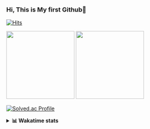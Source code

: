 ### Hi, This is My first Github👋
[![Hits](https://hits.seeyoufarm.com/api/count/incr/badge.svg?url=https%3A%2F%2Fgithub.com%2FJonghyun-Park1027&count_bg=%2379C83D&title_bg=%23555555&icon=&icon_color=%23E7E7E7&title=hits&edge_flat=false)](https://hits.seeyoufarm.com)
<br>


<p>
  <img height="180em" src="https://github-readme-stats-eight-rho-29.vercel.app/api?username=Jonghyun-Park1027&show_icons=true&include_all_commits=true&bg_color=30,e96443,904e95&title_color=fff&text_color=fff">
  <img height="180em" src="https://github-readme-stats-eight-rho-29.vercel.app/api/top-langs/?username=Jonghyun-Park1027&layout=compact&bg_color=30,e96443,904e95&title_color=fff&text_color=fff">


[![Solved.ac Profile](http://mazassumnida.wtf/api/v2/generate_badge?boj=ppjjhh1027)](https://solved.ac/ppjjhh1027/)

</p>
<details>
<summary><b>📊 Wakatime stats</b><br></summary>
<div>
<hr/>



<!--START_SECTION:waka-->
![Code Time](http://img.shields.io/badge/Code%20Time-1%2C148%20hrs%209%20mins-blue)

![Profile Views](http://img.shields.io/badge/Profile%20Views-0-blue)

**🐱 My GitHub Data** 

> 📦 159.1 kB Used in GitHub's Storage 
 > 
> 🏆 57 Contributions in the Year 2025
 > 
> 🚫 Not Opted to Hire
 > 
> 📜 10 Public Repositories 
 > 
> 🔑 10 Private Repositories 
 > 
**I'm an Early 🐤** 

```text
🌞 Morning                62 commits          █████░░░░░░░░░░░░░░░░░░░░   19.25 % 
🌆 Daytime                161 commits         ████████████░░░░░░░░░░░░░   50.00 % 
🌃 Evening                86 commits          ███████░░░░░░░░░░░░░░░░░░   26.71 % 
🌙 Night                  13 commits          █░░░░░░░░░░░░░░░░░░░░░░░░   04.04 % 
```
📅 **I'm Most Productive on Friday** 

```text
Monday                   53 commits          ████░░░░░░░░░░░░░░░░░░░░░   16.46 % 
Tuesday                  44 commits          ███░░░░░░░░░░░░░░░░░░░░░░   13.66 % 
Wednesday                24 commits          ██░░░░░░░░░░░░░░░░░░░░░░░   07.45 % 
Thursday                 34 commits          ███░░░░░░░░░░░░░░░░░░░░░░   10.56 % 
Friday                   73 commits          ██████░░░░░░░░░░░░░░░░░░░   22.67 % 
Saturday                 37 commits          ███░░░░░░░░░░░░░░░░░░░░░░   11.49 % 
Sunday                   57 commits          ████░░░░░░░░░░░░░░░░░░░░░   17.70 % 
```


📊 **This Week I Spent My Time On** 

```text
🕑︎ Time Zone: Asia/Seoul

💬 Programming Languages: 
Python                   16 hrs 46 mins      ████████████████████████░   96.79 % 
Markdown                 13 mins             ░░░░░░░░░░░░░░░░░░░░░░░░░   01.34 % 
Bash                     5 mins              ░░░░░░░░░░░░░░░░░░░░░░░░░   00.55 % 
Other                    4 mins              ░░░░░░░░░░░░░░░░░░░░░░░░░   00.43 % 
Text                     4 mins              ░░░░░░░░░░░░░░░░░░░░░░░░░   00.43 % 

🔥 Editors: 
Cursor                   17 hrs 20 mins      █████████████████████████   100.00 % 

🐱‍💻 Projects: 
bit_abutrage             12 hrs 56 mins      ███████████████████░░░░░░   74.67 % 
arbitrage                4 hrs 23 mins       ██████░░░░░░░░░░░░░░░░░░░   25.33 % 

💻 Operating System: 
Mac                      17 hrs 20 mins      █████████████████████████   100.00 % 
```

**I Mostly Code in Jupyter Notebook** 

```text
Jupyter Notebook         10 repos            ███████████████░░░░░░░░░░   58.82 % 
C++                      3 repos             ████░░░░░░░░░░░░░░░░░░░░░   17.65 % 
TypeScript               2 repos             ███░░░░░░░░░░░░░░░░░░░░░░   11.76 % 
Dart                     1 repo              █░░░░░░░░░░░░░░░░░░░░░░░░   05.88 % 
Python                   1 repo              █░░░░░░░░░░░░░░░░░░░░░░░░   05.88 % 
```




 Last Updated on 22/09/2025 18:44:43 UTC
<!--END_SECTION:waka-->
</details>



